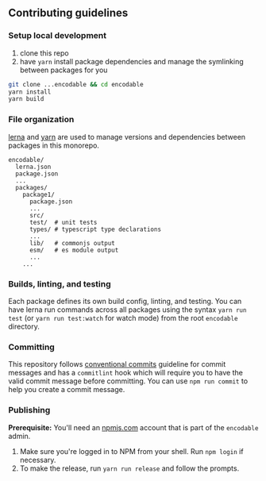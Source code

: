 ## Contributing guidelines

### Setup local development

1. clone this repo
2. have `yarn` install package dependencies and manage the symlinking between packages for you

```sh
git clone ...encodable && cd encodable
yarn install
yarn build
```

### File organization

[lerna](https://github.com/lerna/lerna/) and [yarn](https://yarnpkg.com) are used to manage versions
and dependencies between packages in this monorepo.

```
encodable/
  lerna.json
  package.json
  ...
  packages/
    package1/
      package.json
      ...
      src/
      test/  # unit tests
      types/ # typescript type declarations
      ...
      lib/   # commonjs output
      esm/   # es module output
      ...
    ...
```

### Builds, linting, and testing

Each package defines its own build config, linting, and testing. You can have lerna run commands
across all packages using the syntax `yarn run test` (or `yarn run test:watch` for watch mode) from
the root `encodable` directory.

### Committing

This repository follows
[conventional commits](https://www.conventionalcommits.org/en/v1.0.0-beta.3/) guideline for commit
messages and has a `commitlint` hook which will require you to have the valid commit message before
committing. You can use `npm run commit` to help you create a commit message.

### Publishing

**Prerequisite:** You'll need an [npmjs.com](https://npmjs.com) account that is part of the
`encodable` admin.

1. Make sure you're logged in to NPM from your shell. Run `npm login` if necessary.
2. To make the release, run `yarn run release` and follow the prompts.
